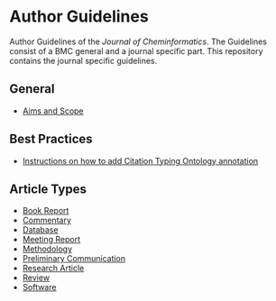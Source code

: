 # Author Guidelines

Author Guidelines of the *Journal of Cheminformatics*. The Guidelines consist of a
BMC general and a journal specific part. This repository contains the journal specific
guidelines.

## General

* [Aims and Scope](aimsAndScope.md)

## Best Practices

* [Instructions on how to add Citation Typing Ontology annotation](cito.md)

## Article Types

* [Book Report](guidelines/bookReport.md)
* [Commentary](guidelines/commentary.md)
* [Database](guidelines/database.md)
* [Meeting Report](guidelines/meetingReport.md)
* [Methodology](guidelines/methodology.md)
* [Preliminary Communication](guidelines/preliminaryCommunication.md)
* [Research Article](guidelines/researchArticle.md)
* [Review](guidelines/review.md)
* [Software](guidelines/software.md)
